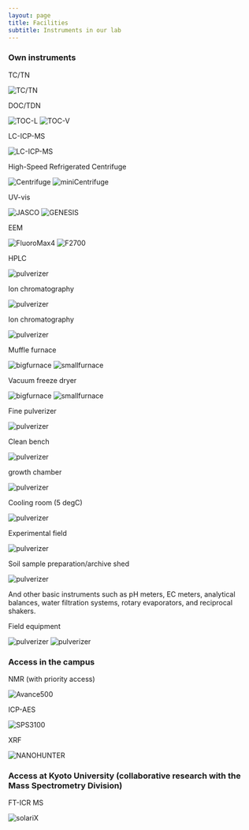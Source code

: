 ```yaml
---
layout: page
title: Facilities
subtitle: Instruments in our lab 
---
```

### Own instruments
TC/TN

![TC/TN](https://s3-media3.fl.yelpcdn.com/bphoto/cQ1Yoa75m2yUFFbY2xwuqw/348s.jpg)

DOC/TDN

![TOC-L](https://s3-media3.fl.yelpcdn.com/bphoto/cQ1Yoa75m2yUFFbY2xwuqw/348s.jpg)
![TOC-V](https://s3-media3.fl.yelpcdn.com/bphoto/cQ1Yoa75m2yUFFbY2xwuqw/348s.jpg)

LC-ICP-MS

![LC-ICP-MS](https://s3-media3.fl.yelpcdn.com/bphoto/cQ1Yoa75m2yUFFbY2xwuqw/348s.jpg)

High-Speed Refrigerated Centrifuge

![Centrifuge](https://s3-media3.fl.yelpcdn.com/bphoto/cQ1Yoa75m2yUFFbY2xwuqw/348s.jpg)
![miniCentrifuge](https://s3-media3.fl.yelpcdn.com/bphoto/cQ1Yoa75m2yUFFbY2xwuqw/348s.jpg)

UV-vis

![JASCO](https://s3-media3.fl.yelpcdn.com/bphoto/cQ1Yoa75m2yUFFbY2xwuqw/348s.jpg)
![GENESIS](https://s3-media3.fl.yelpcdn.com/bphoto/cQ1Yoa75m2yUFFbY2xwuqw/348s.jpg)

EEM

![FluoroMax4](https://s3-media3.fl.yelpcdn.com/bphoto/cQ1Yoa75m2yUFFbY2xwuqw/348s.jpg)
![F2700](https://s3-media3.fl.yelpcdn.com/bphoto/cQ1Yoa75m2yUFFbY2xwuqw/348s.jpg)

HPLC

![pulverizer](https://s3-media3.fl.yelpcdn.com/bphoto/cQ1Yoa75m2yUFFbY2xwuqw/348s.jpg)

Ion chromatography

![pulverizer](https://s3-media3.fl.yelpcdn.com/bphoto/cQ1Yoa75m2yUFFbY2xwuqw/348s.jpg)

Ion chromatography

![pulverizer](https://s3-media3.fl.yelpcdn.com/bphoto/cQ1Yoa75m2yUFFbY2xwuqw/348s.jpg)

Muffle furnace

![bigfurnace](https://s3-media3.fl.yelpcdn.com/bphoto/cQ1Yoa75m2yUFFbY2xwuqw/348s.jpg)
![smallfurnace](https://s3-media3.fl.yelpcdn.com/bphoto/cQ1Yoa75m2yUFFbY2xwuqw/348s.jpg)

Vacuum freeze dryer

![bigfurnace](https://s3-media3.fl.yelpcdn.com/bphoto/cQ1Yoa75m2yUFFbY2xwuqw/348s.jpg)
![smallfurnace](https://s3-media3.fl.yelpcdn.com/bphoto/cQ1Yoa75m2yUFFbY2xwuqw/348s.jpg)

Fine pulverizer

![pulverizer](https://s3-media3.fl.yelpcdn.com/bphoto/cQ1Yoa75m2yUFFbY2xwuqw/348s.jpg)

Clean bench

![pulverizer](https://s3-media3.fl.yelpcdn.com/bphoto/cQ1Yoa75m2yUFFbY2xwuqw/348s.jpg)

growth chamber

![pulverizer](https://s3-media3.fl.yelpcdn.com/bphoto/cQ1Yoa75m2yUFFbY2xwuqw/348s.jpg)

Cooling room (5 degC)

![pulverizer](https://s3-media3.fl.yelpcdn.com/bphoto/cQ1Yoa75m2yUFFbY2xwuqw/348s.jpg)

Experimental field

![pulverizer](https://s3-media3.fl.yelpcdn.com/bphoto/cQ1Yoa75m2yUFFbY2xwuqw/348s.jpg)

Soil sample preparation/archive shed

![pulverizer](https://s3-media3.fl.yelpcdn.com/bphoto/cQ1Yoa75m2yUFFbY2xwuqw/348s.jpg)

And other basic instruments such as pH meters, EC meters, analytical balances, water filtration systems, rotary evaporators, and reciprocal shakers.

Field equipment

![pulverizer](https://s3-media3.fl.yelpcdn.com/bphoto/cQ1Yoa75m2yUFFbY2xwuqw/348s.jpg)
![pulverizer](https://s3-media3.fl.yelpcdn.com/bphoto/cQ1Yoa75m2yUFFbY2xwuqw/348s.jpg)

### Access in the campus

NMR (with priority access)

![Avance500](https://s3-media3.fl.yelpcdn.com/bphoto/cQ1Yoa75m2yUFFbY2xwuqw/348s.jpg)

ICP-AES

![SPS3100](https://s3-media3.fl.yelpcdn.com/bphoto/cQ1Yoa75m2yUFFbY2xwuqw/348s.jpg)

XRF

![NANOHUNTER](https://s3-media3.fl.yelpcdn.com/bphoto/cQ1Yoa75m2yUFFbY2xwuqw/348s.jpg)

### Access at Kyoto University (collaborative research with the Mass Spectrometry Division)

FT-ICR MS

![solariX](https://s3-media3.fl.yelpcdn.com/bphoto/cQ1Yoa75m2yUFFbY2xwuqw/348s.jpg)


